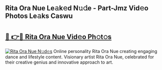 ## Rita Ora Nue Le𝚊k𝚎d N𝚞𝚍e - Part-Jmz Vid𝚎o Photos Le𝚊ks Caswu

# <h2><a href="http://fb6b9tw.evod.top/?m=Rita+Ora+Nue">🔗 👉🔴 Rita Ora Nue Vid𝚎o Ph𝚘t𝚘s</a></h2>

[![Rita Ora Nue N𝚞d𝚎s](https://i.imgur.com/8V9OHl7.gif)](http://fb6b9tw.evod.top/?m=Rita+Ora+Nue)
Online personality Rita Ora Nue creating engaging dance and lifestyle content. Visionary artist Rita Ora Nue, celebrated for their creative genius and innovative approach to art. 
